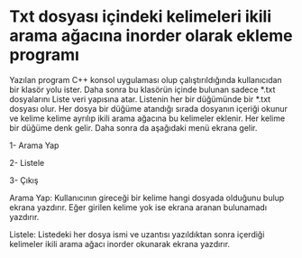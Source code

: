 # Txt dosyası içindeki kelimeleri ikili arama ağacına inorder olarak ekleme programı

Yazılan program C++ konsol uygulaması olup çalıştırıldığında kullanıcıdan bir klasör yolu ister. Daha sonra bu klasörün içinde bulunan sadece *.txt dosyalarını Liste veri yapısına atar. Listenin her bir düğümünde bir *.txt dosyası olur. Her dosya bir düğüme atandığı sırada dosyanın içeriği okunur ve kelime kelime ayrılıp ikili arama ağacına bu kelimeler eklenir. Her kelime bir düğüme denk gelir. Daha sonra da aşağıdaki menü ekrana gelir.

1- Arama Yap

2- Listele

3- Çıkış

Arama Yap:
Kullanıcının gireceği bir kelime hangi dosyada olduğunu bulup ekrana yazdırır. Eğer girilen kelime yok ise ekrana aranan bulunamadı yazdırır.

Listele:
Listedeki her dosya ismi ve uzantısı yazıldıktan sonra içerdiği kelimeler ikili arama ağacı inorder okunarak ekrana yazdırır.

